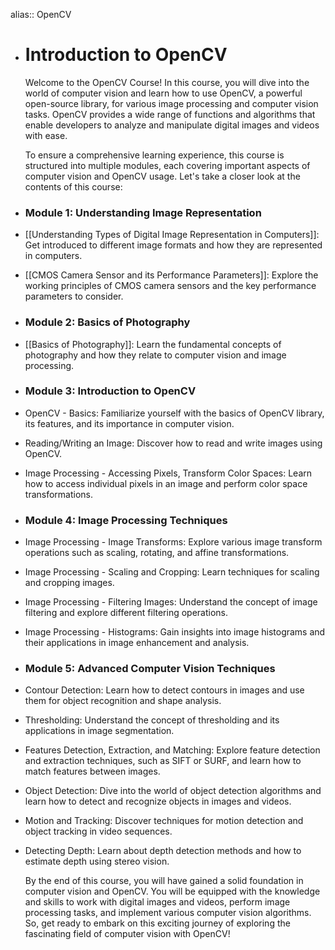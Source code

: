alias:: OpenCV

- # Introduction to OpenCV
  
  Welcome to the OpenCV Course! In this course, you will dive into the world of computer vision and learn how to use OpenCV, a powerful open-source library, for various image processing and computer vision tasks. OpenCV provides a wide range of functions and algorithms that enable developers to analyze and manipulate digital images and videos with ease.
  
  To ensure a comprehensive learning experience, this course is structured into multiple modules, each covering important aspects of computer vision and OpenCV usage. Let's take a closer look at the contents of this course:
- ### Module 1: Understanding Image Representation
- [[Understanding Types of Digital Image Representation in Computers]]: Get introduced to different image formats and how they are represented in computers.
- [[CMOS Camera Sensor and its Performance Parameters]]: Explore the working principles of CMOS camera sensors and the key performance parameters to consider.
- ### Module 2: Basics of Photography
- [[Basics of Photography]]: Learn the fundamental concepts of photography and how they relate to computer vision and image processing.
- ### Module 3: Introduction to OpenCV
- OpenCV - Basics: Familiarize yourself with the basics of OpenCV library, its features, and its importance in computer vision.
- Reading/Writing an Image: Discover how to read and write images using OpenCV.
- Image Processing - Accessing Pixels, Transform Color Spaces: Learn how to access individual pixels in an image and perform color space transformations.
- ### Module 4: Image Processing Techniques
- Image Processing - Image Transforms: Explore various image transform operations such as scaling, rotating, and affine transformations.
- Image Processing - Scaling and Cropping: Learn techniques for scaling and cropping images.
- Image Processing - Filtering Images: Understand the concept of image filtering and explore different filtering operations.
- Image Processing - Histograms: Gain insights into image histograms and their applications in image enhancement and analysis.
- ### Module 5: Advanced Computer Vision Techniques
- Contour Detection: Learn how to detect contours in images and use them for object recognition and shape analysis.
- Thresholding: Understand the concept of thresholding and its applications in image segmentation.
- Features Detection, Extraction, and Matching: Explore feature detection and extraction techniques, such as SIFT or SURF, and learn how to match features between images.
- Object Detection: Dive into the world of object detection algorithms and learn how to detect and recognize objects in images and videos.
- Motion and Tracking: Discover techniques for motion detection and object tracking in video sequences.
- Detecting Depth: Learn about depth detection methods and how to estimate depth using stereo vision.
  
  By the end of this course, you will have gained a solid foundation in computer vision and OpenCV. You will be equipped with the knowledge and skills to work with digital images and videos, perform image processing tasks, and implement various computer vision algorithms. So, get ready to embark on this exciting journey of exploring the fascinating field of computer vision with OpenCV!